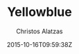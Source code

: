 ---
title: "Yellowblue"
github: https://github.com/chalatz/yellowblue
demo: http://chalatz.github.io/yellowblue/
author: Christos Alatzas

ssg:
  - Jekyll
cms:
  - No Cms
date: 2015-10-16T09:59:38Z
github_branch: master
stale: true
---